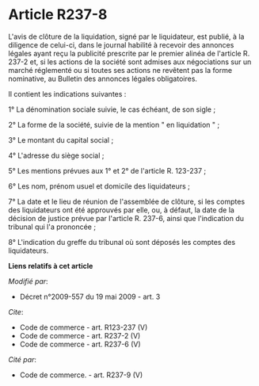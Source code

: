 # Article R237-8

L'avis de clôture de la liquidation, signé par le liquidateur, est publié, à la diligence de celui-ci, dans le journal
habilité à recevoir des annonces légales ayant reçu la publicité prescrite par le premier alinéa de l'article R. 237-2 et, si
les actions de la société sont admises aux négociations sur un marché réglementé ou si toutes ses actions ne revêtent pas la
forme nominative, au Bulletin des annonces légales obligatoires. 

Il contient les indications suivantes : 

1° La dénomination sociale suivie, le cas échéant, de son sigle ; 

2° La forme de la société, suivie de la mention " en liquidation " ; 

3° Le montant du capital social ; 

4° L'adresse du siège social ; 

5° Les mentions prévues aux 1° et 2° de l'article R. 123-237 ; 

6° Les nom, prénom usuel et domicile des liquidateurs ; 

7° La date et le lieu de réunion de l'assemblée de clôture, si les comptes des liquidateurs ont été approuvés par elle, ou, à
défaut, la date de la décision de justice prévue par l'article R. 237-6, ainsi que l'indication du tribunal qui l'a
prononcée ; 

8° L'indication du greffe du tribunal où sont déposés les comptes des liquidateurs.

**Liens relatifs à cet article**

_Modifié par_:

  - Décret n°2009-557 du 19 mai 2009 - art. 3

_Cite_:

  - Code de commerce - art. R123-237 (V)
  - Code de commerce - art. R237-2 (V)
  - Code de commerce - art. R237-6 (V)

_Cité par_:

  - Code de commerce. - art. R237-9 (V)
